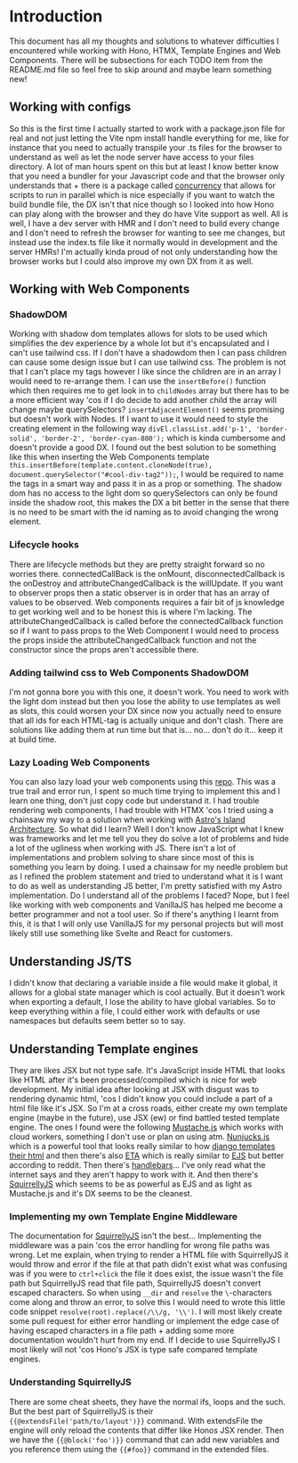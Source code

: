 # Introduction

This document has all my thoughts and solutions to whatever difficulties I encountered while working with Hono, HTMX, Template Engines and Web Components. There will be subsections for each TODO item from the README.md file so feel free to skip around and maybe learn something new!

## Working with configs

So this is the first time I actually started to work with a package.json file for real and not just letting the Vite npm install handle everything for me, like for instance that you need to actually transpile your .ts files for the browser to understand as well as let the node server have access to your files directory. A lot of man hours spent on this but at least I know better know that you need a bundler for your Javascript code and that the browser only understands that + there is a package called [concurrency](https://stackoverflow.com/questions/30950032/how-can-i-run-multiple-npm-scripts-in-parallel) that allows for scripts to run in parallel which is nice especially if you want to watch the build bundle file, the DX isn't that nice though so I looked into how Hono can play along with the browser and they do have Vite support as well. All is well, I have a dev server with HMR and I don't need to build every change and I don't need to refresh the browser for wanting to see me changes, but instead use the index.ts file like it normally would in development and the server HMRs! I'm actually kinda proud of not only understanding how the browser works but I could also improve my own DX from it as well.

## Working with Web Components

### ShadowDOM
Working with shadow dom templates allows for slots to be used which simplifies the dev experience by a whole lot but it's encapsulated and I can't use tailwind css. If I don't have a shadowdom then I can pass children can cause some design issue but I can use tailwind css. The problem is not that I can't place my tags however I like since the children are in an array I would need to re-arrange them. I can use the `insertBefore()` function which then requires me to get look in to `childNodes` array but there has to be a more efficient way 'cos if I do decide to add another child the array will change maybe querySelectors? `insertAdjacentElement()` seems promising but doesn't work with Nodes. If I want to use it would need to style the creating element in the following way `divEl.classList.add('p-1', 'border-solid', 'border-2', 'border-cyan-800');` which is kinda cumbersome and doesn't provide a good DX. I found out the best solution to be something like this when inserting the Web Components template `this.insertBefore(template.content.cloneNode(true), document.querySelector("#cool-div-tag2"));`, I would be required to name the tags in a smart way and pass it in as a prop or something. The shadow dom has no access to the light dom so querySelectors can only be found inside the shadow root, this makes the DX a bit better in the sense that there is no need to be smart with the id naming as to avoid changing the wrong element.

### Lifecycle hooks  
There are lifecycle methods but they are pretty straight forward so no worries there. connectedCallBack is the onMount, disconnectedCallback is the onDestroy and attributeChangedCallback is the willUpdate. If you want to observer props then a static observer is in order that has an array of values to be observed. Web components requires a fair bit of js knowledge to get working well and to be honest this is where I'm lacking. The attributeChangedCallback is called before the connectedCallback function so if I want to pass props to the Web Component I would need to process the props inside the attributeChangedCallback function and not the constructor since the props aren't accessible there.

### Adding tailwind css to Web Components ShadowDOM
I'm not gonna bore you with this one, it doesn't work. You need to work with the light dom instead but then you lose the ability to use templates as well as slots, this could worsen your DX since now you actually need to ensure that all ids for each HTML-tag is actually unique and don't clash. There are solutions like adding them at run time but that is... no... don't do it... keep it at build time.

### Lazy Loading Web Components
You can also lazy load your web components using this [repo](https://github.com/bholmesdev/vite-conf-islands-arch/tree/main). This was a true trail and error run, I spent so much time trying to implement this and I learn one thing, don't just copy code but understand it. I had trouble rendering web components, I had trouble with HTMX 'cos I tried using a chainsaw my way to a solution when working with [Astro's Island Architecture]((https://github.com/withastro/astro/tree/cf993bc263b58502096f00d383266cd179f331af/packages/astro/src/runtime/client)). So what did I learn? Well I don't know JavaScript what I knew was frameworks and let me tell you they do solve a lot of problems and hide a lot of the ugliness when working with JS. There isn't a lot of implementations and problem solving to share since most of this is something you learn by doing. I used a chainsaw for my needle problem but as I refined the problem statement and tried to understand what it is I want to do as well as understanding JS better, I'm pretty satisfied with my Astro implementation. Do I understand all of the problems I faced? Nope, but I feel like working with web components and VanillaJS has helped me become a better programmer and not a tool user. So if there's anything I learnt from this, it is that I will only use VanillaJS for my personal projects but will most likely still use something like Svelte and React for customers.

## Understanding JS/TS
I didn't know that declaring a variable inside a file would make it global, it allows for a global state manager which is cool actually. But it doesn't work when exporting a default, I lose the ability to have global variables. So to keep everything within a file, I could either work with defaults or use namespaces but defaults seem better so to say.

## Understanding Template engines
They are likes JSX but not type safe. It's JavaScript inside HTML that looks like HTML after it's been processed/compiled which is nice for web development. My initial idea after looking at JSX with disgust was to rendering dynamic html, 'cos I didn't know you could include a part of a html file like it's JSX. So I'm at a cross roads, either create my own template engine (maybe in the future), use JSX (ew) or find battled tested template engine. The ones I found were the following [Mustache.js](https://mustache.github.io/mustache.5.html) which works with cloud workers, something I don't use or plan on using atm. [Nunjucks.js](https://mozilla.github.io/nunjucks/) which is a powerful tool that looks really similar to how [django templates their html](https://docs.djangoproject.com/en/5.0/topics/templates/) and then there's also [ETA](https://eta.js.org/) which is really similar to [EJS](https://ejs.co/) but better according to reddit. Then there's [handlebars](https://handlebarsjs.com/)... I've only read what the internet says and they aren't happy to work with it. And then there's [SquirrellyJS](https://squirrelly.js.org/) which seems to be as powerful as EJS and as light as Mustache.js and it's DX seems to be the cleanest. 

### Implementing my own Template Engine Middleware

The documentation for [SquirrellyJS](https://squirrelly.js.org/) isn't the best... Implementing the middleware was a pain 'cos the error handling for wrong file paths was wrong. Let me explain, when trying to render a HTML file with SquirrellyJS it would throw and error if the file at that path didn't exist what was confusing was if you were to `ctrl+click` the file it does exist, the issue wasn't the file path but SquirrellyJS read that file path, SquirrellyJS doesn't convert escaped characters. So when using ``__dir`` and `resolve` the `\`-characters come along and throw an error, to solve this I would need to wrote this little code snippet `resolve(root).replace(/\\/g, '\\')`. I will most likely create some pull request for either error handling or implement the edge case of having escaped characters in a file path + adding some more documentation wouldn't hurt from my end. If I decide to use SquirrellyJS I most likely will not 'cos Hono's JSX is type safe compared template engines.

### Understanding SquirrellyJS
There are some cheat sheets, they have the normal ifs, loops and the such. But the best part of SquirrellyJS is their `{{@extendsFile('path/to/layout')}}` command. With extendsFile the engine will only reload the contents that differ like Honos JSX render. Then we have the `{{@block('foo')}}` command that can add new variables and you reference them using the `{{#foo}}` command in the extended files. 
